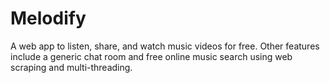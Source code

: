 # Melodify

A web app to listen, share, and watch music videos for free. Other features include a generic chat room and free online music search using web scraping and multi-threading.


